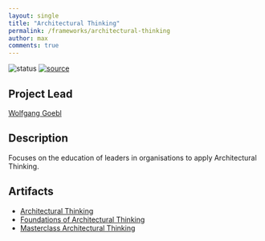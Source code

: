 ```yaml
---
layout: single
title: "Architectural Thinking"
permalink: /frameworks/architectural-thinking
author: max
comments: true
---
```


![status](https://img.shields.io/badge/status-in%20queue-silver) [![source](https://img.shields.io/badge/source-online-green)](https://architectural-thinking.com/)

## Project Lead

[Wolfgang Goebl](https://www.linkedin.com/in/wolfgang-goebl/)

## Description

Focuses on the education of leaders in organisations to apply Architectural Thinking.

## Artifacts

* [Architectural Thinking](/assets/frameworks/architectural-thinking/architecturalthinkingddd-190222094552.pdf)
* [Foundations of Architectural Thinking](/assets/frameworks/architectural-thinking/Foundations-of-Architectural-Thinking.pdf)
* [Masterclass Architectural Thinking](/assets/frameworks/architectural-thinking/masterclassarchitecturalthinking-190919121740.pdf)
